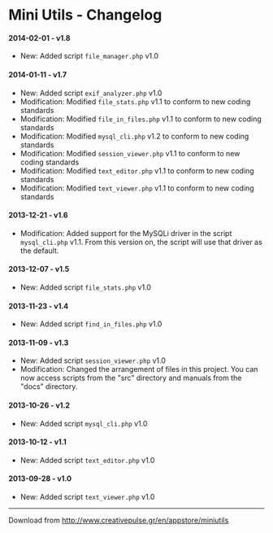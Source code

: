 Mini Utils - Changelog
======================

#### 2014-02-01 - v1.8 ####
* New: Added script `file_manager.php` v1.0

#### 2014-01-11 - v1.7 ####
* New: Added script `exif_analyzer.php` v1.0
* Modification: Modified `file_stats.php` v1.1 to conform to new coding standards
* Modification: Modified `file_in_files.php` v1.1 to conform to new coding standards
* Modification: Modified `mysql_cli.php` v1.2 to conform to new coding standards
* Modification: Modified `session_viewer.php` v1.1 to conform to new coding standards
* Modification: Modified `text_editor.php` v1.1 to conform to new coding standards
* Modification: Modified `text_viewer.php` v1.1 to conform to new coding standards

#### 2013-12-21 - v1.6 ####
* Modification: Added support for the MySQLi driver in the script `mysql_cli.php` v1.1. From this version on, the script will use that driver as the default.

#### 2013-12-07 - v1.5 ####
* New: Added script `file_stats.php` v1.0

#### 2013-11-23 - v1.4 ####
* New: Added script `find_in_files.php` v1.0

#### 2013-11-09 - v1.3 ####
* New: Added script `session_viewer.php` v1.0
* Modification: Changed the arrangement of files in this project. You can now access scripts from the "src" directory and manuals from the "docs" directory.

#### 2013-10-26 - v1.2 ####
* New: Added script `mysql_cli.php` v1.0

#### 2013-10-12 - v1.1 ####
* New: Added script `text_editor.php` v1.0

#### 2013-09-28 - v1.0 ####
* New: Added script `text_viewer.php` v1.0

***

Download from http://www.creativepulse.gr/en/appstore/miniutils
